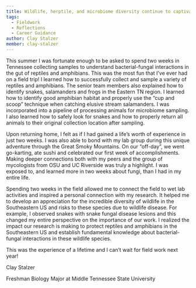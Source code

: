```yaml
---
title: Wildlife, herptile, and microbiome diversity continue to captivate me
tags:
  - Fieldwork
  - Reflections
  - Career Guidance
author: Clay Stalzer
member: clay-stalzer
---
```



This summer I was fortunate enough to be asked to spend two weeks in Tennessee collecting samples to understand bacterial-fungal interactions in the gut of reptiles and amphibians. This was the most fun that I’ve ever had on a field trip! I learned how to successfully collect and sample a variety of reptiles and amphibians. The senior team members also explained how to identify snakes, salamanders and frogs in the Eastern TN region. I learned how to identify good amphibian habitat and properly use the “cup and scoop” technique when catching elusive stream salamanders. I was incorporated into a pipeline of processing animals for microbiome sampling. I also learned how to safely look for snakes and how to properly return all animals to their original collection location after sampling.

Upon returning home, I felt as if I had gained a life’s worth of experience in just two weeks. I was also able to bond with my lab group during this unique adventure through the Great Smoky Mountains. On our “off-day”, we went go-karting, ate sushi and celebrated our first week of accomplishments. Making deeper connections both with my peers and the group of mycologists from OSU and UC Riverside was truly a highlight. I was exposed to, and learned more in two weeks about fungi, than I had in my entire life.

Spending two weeks in the field allowed me to connect the field to wet lab activities and inspired a personal connection with my research. It helped me to develop an appreciation for the incredible diversity of wildlife in the Southeastern US and risks to these species due to wildlife disease. For example, I observed snakes with snake fungal disease lesions and this changed my entire perspective on the importance of our work. I realized the impact our research is making to protect reptiles and amphibians in the Southeastern US and establish fundamental knowledge about bacterial-fungal interactions in these wildlife species.

This was the experience of a lifetime and I can’t wait for field work next year!

Clay Stalzer

Freshman Biology Major at Middle Tennessee State University
